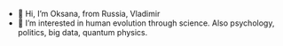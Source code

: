 - 👋 Hi, I’m Oksana, from Russia, Vladimir
- 👀 I’m interested in human evolution through science. Also psychology, politics, big data, quantum physics.

<!---
Electrostancia/Electrostancia is a ✨ special ✨ repository because its `README.md` (this file) appears on your GitHub profile.
You can click the Preview link to take a look at your changes.
--->
